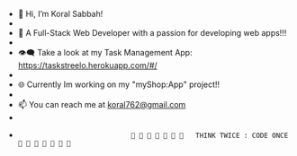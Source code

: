 -    👋 Hi, I’m Koral Sabbah!
- 
-    🔆 A Full-Stack Web Developer with a passion for developing web apps!!!
-
-    👁‍🗨 Take a look at my Task Management App: https://taskstreelo.herokuapp.com/#/
- 
-    🌐 Currently Im working on my "myShop:App" project!!
- 
-    📫 You can reach me at koral762@gmail.com
- 
-                                 🤎 💛 🤎 💛 🤎 💛 🤎   THINK TWICE : CODE ONCE   🤎 💛 🤎 💛 🤎 💛 🤎
<!---
koral762/koral762 is a ✨ special ✨ repository because its `README.md` (this file) appears on your GitHub profile.
You can click the Preview link to take a look at your changes.
--->
